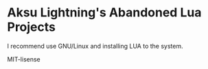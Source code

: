 # Aksu Lightning's Abandoned Lua Projects

I recommend use GNU/Linux and installing LUA to the system.

MIT-lisense
